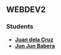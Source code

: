 ## WEBDEV2

### Students


- **[Juan dela Cruz](mailto:juandelacruz@liham.ph)**
- **[Jun Jun Babera](mailto:jun-junbabera@student.laverdad.edu.ph)**